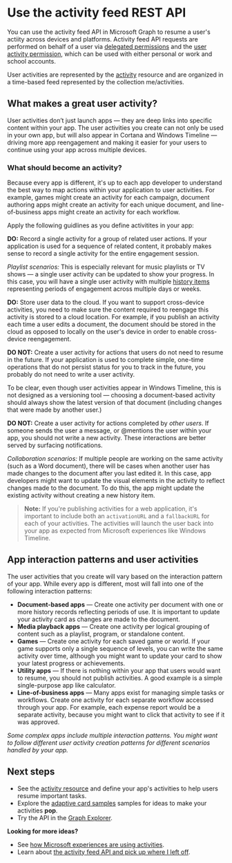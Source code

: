 # Use the activity feed REST API

You can use the activity feed API in Microsoft Graph to resume a user's actiity across devices and platforms. Activity feed API requests are performed on behalf of a user via [delegated permissions](../../../concepts/permissions_reference.md#delegated-permissions-application-permissions-and-effective-permissions) and the [user activity permission](../../../concepts/permissions_reference.md), which can be used with either personal or work and school accounts. 

User activities are represented by the [activity](https://developer.microsoft.com/en-us/graph/docs/api-reference/beta/resources/projectrome_activity) resource and are organized in a time-based feed represented by the collection me/activities. 
<!-- Add missing content.
Each activity represents a unique... 
-->
## What makes a great user activity?

User activities don’t just launch apps — they are deep links into specific content within your app. The user activities you create can not only be used in your own app, but will also appear in Cortana and Windows Timeline — driving more app reengagement and making it easier for your users to continue using your app across multiple devices.  

### What should become an activity? 

Because every app is different, it's up to each app developer to understand the best way to map actions within your application to user activities. For example, games might create an activity for each campaign, document authoring apps might create an activity for each unique document, and line-of-business apps might create an activity for each workflow. 

Apply the following guidlines as you define activitites in your app:

**DO:** Record a single activity for a group of related user actions. 
If your application is used for a sequence of related content, it probably makes sense to record a single activity for the entire engagement session.  

*Playlist scenarios:* This is especially relevant for music playlists or TV shows — a single user activity can be updated to show your progress. In this case, you will have a single user activity with multiple [history items](https://developer.microsoft.com/en-us/graph/docs/api-reference/beta/resources/projectrome_historyitem) representing periods of engagement across multiple days or weeks.  

**DO:** Store user data to the cloud. 
If you want to support cross-device activities, you need to make sure the content required to reengage this activity is stored to a cloud location. For example, if you publish an activity each time a user edits a document, the document should be stored in the cloud as opposed to locally on the user's device in order to enable cross-device reengagement.  

**DO NOT:** Create a user activity for actions that users do not need to resume in the future. 
If your application is used to complete simple, one-time operations that do not persist status for you to track in the future, you probably do not need to write a user activity. 

To be clear, even though user activities appear in Windows Timeline, this is not designed as a versioning tool — choosing a document-based activity should always show the latest version of that document (including changes that were made by another user.)

**DO NOT:** Create a user activity for actions completed by *other users*. 
If someone sends the user a message, or @mentions the user within your app, you should not write a new activity. These interactions are better served by surfacing notifications.  

*Collaboration scenarios:* If multiple people are working on the same activity (such as a Word document), there will be cases when another user has made changes to the document after you last edited it. In this case, app developers might want to update the visual elements in the activity to reflect changes made to the document. To do this, the app might update the existing activity without creating a new history item. 

>**Note:** If you're publishing activities for a web application, it's important to include both an `activationURL` and a `fallbackURL` for each of your activities. The activities will launch the user back into your app as expected from Microsoft experiences like Windows Timeline. 

## App interaction patterns and user activities 
The user activities that you create will vary based on the interaction pattern of your app. While every app is different, most will fall into one of the following interaction patterns: 

* **Document-based apps** — Create one activity per document with one or more history records reflecting periods of use. It is important to update your activity card as changes are made to the document. 
* **Media playback apps** — Create one activity per logical grouping of content such as a playlist, program, or standalone content. 
* **Games** — Create one activity for each saved game or world. If your game supports only a single sequence of levels, you can write the same activity over time, although you might want to update your card to show your latest progress or achievements. 
* **Utility apps** — If there is nothing within your app that users would want to resume, you should not publish activities. A good example is a simple single-purpose app like calculator. 
* **Line-of-business apps** — Many apps exist for managing simple tasks or workflows. Create one activity for each separate workflow accessed through your app. For example, each expense report would be a separate activity, because you might want to click that activity to see if it was approved.

*Some complex apps include multiple interaction patterns. You might want to follow different user activity creation patterns for different scenarios handled by your app.*

<!-- Add content or remove H2.
## Common use cases 
-->

## Next steps

- See the [activity resource](https://developer.microsoft.com/en-us/graph/docs/api-reference/beta/resources/projectrome_activity) and define your app's activities to help users resume important tasks.
- Explore the [adaptive card samples](http://adaptivecards.io/samples/) samples for ideas to make your activities **pop**.  
- Try the API in the [Graph Explorer](https://developer.microsoft.com/en-us/graph/graph-explorer).

**Looking for more ideas?** 

- See [how Microsoft experiences are using activities](https://channel9.msdn.com/events/Build/2017/B8108).
- Learn about [the activity feed API and pick up where I left off](https://channel9.msdn.com/Events/Windows/Windows-Developer-Day-Fall-Creators-Update/WinDev011).
